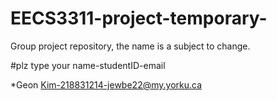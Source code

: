 # EECS3311-project-temporary-
Group project repository, the name is a subject to change.


#plz type your name-studentID-email

*Geon Kim-218831214-jewbe22@my.yorku.ca
